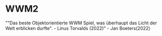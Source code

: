 # WWM2
""Das beste Objektorientierte WWM Spiel, was überhaupt das Licht der Welt erblicken durfte". - Linus Torvalds (2022)" - Jan Boeters(2022)

